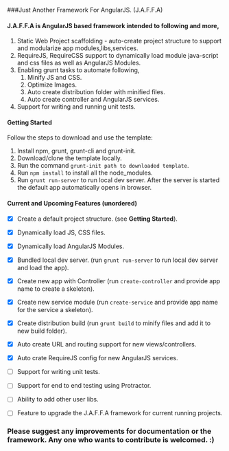 ###Just Another Framework For AngularJS. (J.A.F.F.A)

#### J.A.F.F.A is AngularJS based framework intended to following and more,

1.  Static Web Project scaffolding - auto-create project structure to support and modularize app modules,libs,services.
2.  RequireJS, RequireCSS support to dynamically load module java-script and css files as well as AngularJS Modules.
3.  Enabling grunt tasks to automate following,
    1. Minify JS and CSS.
    2. Optimize Images.
    3. Auto create distribution folder with minified files. 
    4. Auto create controller and AngularJS services.
4.  Support for writing and running unit tests.


#### Getting Started
Follow the steps to download and use the template:

1. Install npm, grunt, grunt-cli and grunt-init.
2. Download/clone the template locally.
3. Run the command `grunt-init path to downloaded template`.
4. Run `npm install` to install all the node_modules. 
5. Run `grunt run-server` to run local dev server. After the server is started the default app automatically opens in browser.

#### Current and Upcoming Features (unordered)
- [X] Create a default project structure. (see <b>Getting Started</b>).
- [X] Dynamically load JS, CSS files.
- [X] Dynamically load AngularJS Modules.
- [X] Bundled local dev server. (run `grunt run-server` to run local dev server and load the app).
- [X] Create new app with Controller (run `create-controller` and provide app name to create a skeleton).
- [X] Create new service module (run `create-service` and provide app name for the service a skeleton).
- [X] Create distribution build (run `grunt build` to minify files and add it to new build folder).
- [X] Auto create URL and routing support for new views/controllers.
- [X] Auto crate RequireJS config for new AngularJS services.
- [ ] Support for writing unit tests.
- [ ] Support for end to end testing using Protractor.
- [ ] Ability to add other user libs. 
- [ ] Feature to upgrade the J.A.F.F.A framework for current running projects.


### Please suggest any improvements for documentation or the framework. Any one who wants to contribute is welcomed. :)

